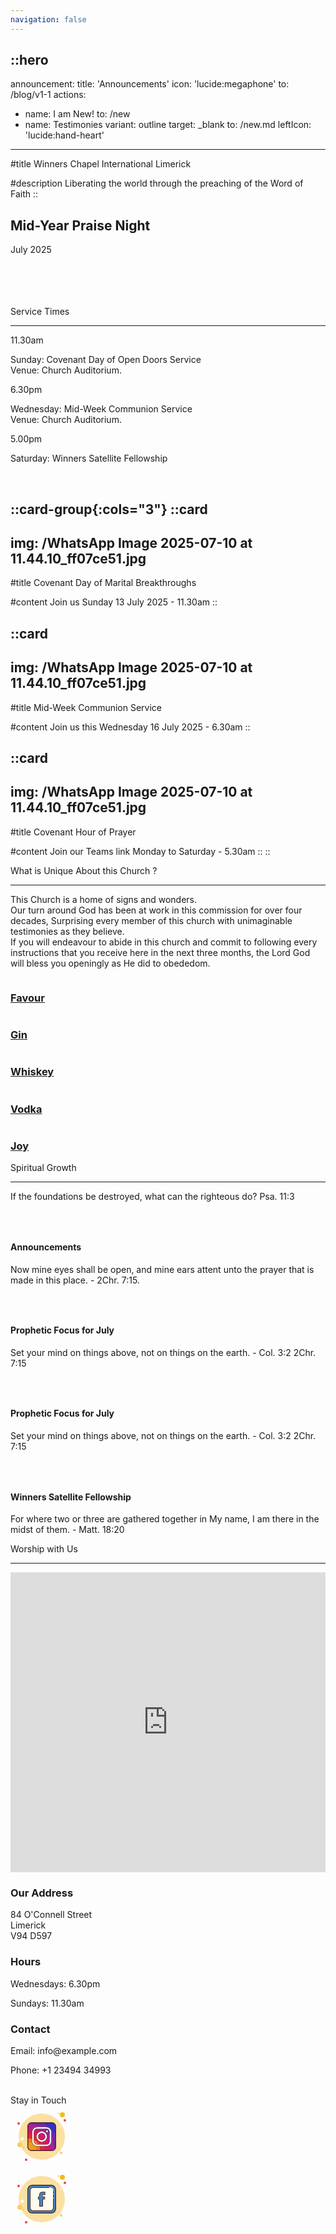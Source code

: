 ```yaml
---
navigation: false
---
```


::hero
---
announcement:
  title: 'Announcements'
  icon: 'lucide:megaphone'
  to: /blog/v1-1
actions:
  - name: I am New!
    to: /new
  - name: Testimonies
    variant: outline
    target: _blank
    to: /new.md
    leftIcon: 'lucide:hand-heart'
---

#title
<span class="font-black text-5xl lg:text-7xl">Winners Chapel International Limerick</span>

#description
<span class="bg-rose-600 bg-clip-text text-transparent font-bold">Liberating the world through the preaching of the Word of Faith</span>
::

  <div class="relative h-full w-full bg-white"><div class="absolute h-full w-full bg-[radial-gradient(#e5e7eb_1px,transparent_1px)] [background-size:16px_16px] [mask-image:radial-gradient(ellipse_50%_50%_at_50%_50%,#000_70%,transparent_100%)]"></div></div>


  <!-- Hero -->
  <div class="px-4 sm:px-6 lg:px-8">
    <div class="h-120 md:h-[80dvh] flex flex-col bg-[url('/20250705_193525.jpg')] bg-cover bg-center bg-no-repeat rounded-2xl shadow-2xl filter saturate-100">
      <div class="mt-auto w-2/3 md:max-w-lg ps-5 pb-5 md:ps-10 md:pb-10">
        <div class="absolute left-4 right-4 bottom-4 rounded-xl bg-white backdrop-blur-sm bg-saturate-200 shadow-2xl translate-y-16 text-center p-6">
    <h2 class="text-xl font-large mb-2">Mid-Year Praise Night</h2>
    <p class="mb-0">July 2025</p>
  </div>
      </div>
    </div>
  </div>
  <!-- End Hero -->

<br>
<br>
<br>
<br>

  <section class="relative overflow-hidden bg-white py-12 sm:py-16 lg:py-20 filter saturate-150">
    <div class="absolute h-72 w-72 scale-125 -right-8 -bottom-10">
      <div class="absolute h-60 w-60 rounded-2xl border-4 border-rose-600"></div>
      <div class="absolute h-60 w-60 translate-x-3 translate-y-3 rounded-2xl border-4 border-rose-600"></div>
      <div class="absolute h-60 w-60 translate-x-6 translate-y-6 rounded-2xl border-4 border-rose-600"></div>
    </div>
    <div class="mx-auto px-4 sm:px-6 lg:px-8">
      <div class="sm:text-center">
        <span class="text-3xl font-extrabold text-gray-600 sm:text-4xl xl:text-5xl bg-rose-600 saturate-150 bg-clip-text text-transparent">
          Service Times
        </span>
        <hr class="mt-4 h-1.5 w-32 border-none bg-rose-600 sm:mx-auto sm:mt-8" />
      </div>

  <div class="mx-auto mt-20 grid max-w-screen-lg grid-cols-1 gap-x-8 gap-y-12 text-center sm:text-left md:grid-cols-3">
        <div class="backdrop-blur-lg relative mb-3 rounded-3xl border bg-white/70 px-12 py-10 text-left shadow xl:px-12">
          <p class="relative text-5xl font-black text-center text-rose-600">11.30am</p>
          <p class="relative mt-5 text-center font-bold text-gray-600">Sunday: Covenant Day of Open Doors Service <br> Venue: Church Auditorium.</p>
        </div>

  <div class="backdrop-blur-lg relative mb-3 rounded-3xl border bg-white/70 px-12 py-10 text-left shadow xl:px-12">
          <p class="relative text-5xl font-black text-center text-rose-600">6.30pm</p>
          <p class="relative mt-5 text-center font-bold text-gray-600">Wednesday: Mid-Week Communion Service <br> Venue: Church Auditorium.</p>
        </div>

  <div class="backdrop-blur-lg relative mb-3 rounded-3xl border bg-white/70 px-12 py-10 text-left shadow xl:px-12">
          <p class="relative m-0 text-5xl font-black text-center text-rose-600">5.00pm</p>
          <p class="relative mt-5 text-center font-bold text-gray-600">Saturday: Winners Satellite Fellowship</p>
        </div>
      </div>
    </div>
  </section>


<br>

::card-group{:cols="3"}
  ::card
  ---
  img: /WhatsApp Image 2025-07-10 at 11.44.10_ff07ce51.jpg
  ---
  #title
  Covenant Day of Marital Breakthroughs

  #content
  Join us Sunday 13 July 2025 - 11.30am
  ::


  ::card
  ---
  img: /WhatsApp Image 2025-07-10 at 11.44.10_ff07ce51.jpg
  ---
  #title
  Mid-Week Communion Service

  #content
  Join us this Wednesday 16 July 2025 - 6.30am
  ::

  ::card
  ---
  img: /WhatsApp Image 2025-07-10 at 11.44.10_ff07ce51.jpg
  ---
  #title
  Covenant Hour of Prayer

  #content
  Join our Teams link Monday to Saturday - 5.30am
  ::
::  




<section
  class="ezy__featured46 light py-14 md:py-24 bg-white dark:bg-[#0b1727] text-zinc-900 dark:text-white relative overflow-hidden z-10"
>
  <div class="container px-4 mx-auto">
    <div class="sm:text-center">
        <span class="text-3xl font-extrabold text-gray-600 sm:text-4xl xl:text-5xl bg-rose-600 saturate-150 bg-clip-text text-transparent">
          What is Unique About this Church ?
        </span>
        <hr class="mt-4 h-1.5 w-32 border-none bg-rose-600 sm:mx-auto sm:mt-8" />
        <p class="text-lg opacity-80 leading-7">
          <span class="text-rose-600 font-bold">This Church is a home of signs and wonders.</span> <br>
          Our turn around God has been at work in this commission for over four decades,
          Surprising every member of this church with unimaginable testimonies as they
          believe. <br> <span class="text-rose-600 font-bold">If you will endeavour to abide in this church and commit to following every instructions that you receive here in the next three months</span>, the Lord God will bless you openingly as He did to obededom.
        </p>
      </div>
    </div>




<section class="bg-white">
	<div class="py-4 px-2 mx-auto max-w-screen-xl sm:py-4 lg:px-6">
		<div class="grid grid-cols-1 sm:grid-cols-2 md:grid-cols-5 gap-4 h-full">
			<div class="col-span-2 sm:col-span-1 md:col-span-2 bg-gray-50 h-auto md:h-full flex flex-col">
				<a href="" class="group relative flex flex-col overflow-hidden rounded-xl shadow-xl saturate-150 px-4 pb-4 pt-40 flex-grow">
					<img src="/WhatsApp Image 2025-07-06 at 14.23.55_8e3c71a4.jpg" alt="" class="absolute inset-0 h-full w-full object-cover group-hover:scale-105 transition-transform duration-500 ease-in-out">
					<div class="absolute inset-0 bg-gradient-to-b from-gray-900/25 to-gray-900/5"></div>
					<h3 class="z-10 text-2xl font-medium text-white absolute top-0 left-0 p-4 xs:text-xl md:text-3xl">Favour</h3>
				</a>
			</div>
			<div class="col-span-2 sm:col-span-1 md:col-span-2 bg-stone-50">
				<a href="" class="group relative flex flex-col overflow-hidden rounded-xl shadow-xl px-4 pb-4 pt-40 mb-4">
					<img src="https://images.unsplash.com/photo-1504675099198-7023dd85f5a3?q=80&w=2940&auto=format&fit=crop&ixlib=rb-4.0.3&ixid=M3wxMjA3fDB8MHxwaG90by1wYWdlfHx8fGVufDB8fHx8fA%3D%3D" alt="" class="absolute inset-0 h-full w-full object-cover group-hover:scale-105 transition-transform duration-500 ease-in-out">
					<div class="absolute inset-0 bg-gradient-to-b from-gray-900/25 to-gray-900/5"></div>
					<h3 class="z-10 text-2xl font-medium text-white absolute top-0 left-0 p-4 xs:text-xl md:text-3xl">Gin</h3>
				</a>
				<div class="grid gap-4 grid-cols-2 sm:grid-cols-2 lg:grid-cols-2">
					<a href="" class="group relative flex flex-col overflow-hidden rounded-xl shadow-xl px-4 pb-4 pt-40">
						<img src="https://images.unsplash.com/photo-1571104508999-893933ded431?q=80&w=2940&auto=format&fit=crop&ixlib=rb-4.0.3&ixid=M3wxMjA3fDB8MHxwaG90by1wYWdlfHx8fGVufDB8fHx8fA%3D%3D" alt="" class="absolute inset-0 h-full w-full object-cover group-hover:scale-105 transition-transform duration-500 ease-in-out">
						<div class="absolute inset-0 bg-gradient-to-b from-gray-900/25 to-gray-900/5"></div>
						<h3 class="z-10 text-2xl font-medium text-white absolute top-0 left-0 p-4 xs:text-xl md:text-3xl">Whiskey</h3>
					</a>
					<a href="" class="group relative flex flex-col overflow-hidden rounded-xl shadow-xl px-4 pb-4 pt-40">
						<img src="https://images.unsplash.com/photo-1626897505254-e0f811aa9bf7?q=80&w=2940&auto=format&fit=crop&ixlib=rb-4.0.3&ixid=M3wxMjA3fDB8MHxwaG90by1wYWdlfHx8fGVufDB8fHx8fA%3D%3D" alt="" class="absolute inset-0 h-full w-full object-cover group-hover:scale-105 transition-transform duration-500 ease-in-out">
						<div class="absolute inset-0 bg-gradient-to-b from-gray-900/25 to-gray-900/5"></div>
						<h3 class="z-10 text-2xl font-medium text-white absolute top-0 left-0 p-4 xs:text-xl md:text-3xl">Vodka</h3>
					</a>
				</div>
			</div>
			<div class="col-span-2 sm:col-span-1 md:col-span-1 bg-sky-50 h-auto md:h-full flex flex-col">
				<a href="" class="group relative flex flex-col overflow-hidden rounded-xl shadow-xl saturate-150 px-4 pb-4 pt-40 flex-grow">
					<img src="/20250705_191624.jpg" alt="" class="absolute inset-0 h-full w-full object-cover group-hover:scale-105 transition-transform duration-500 ease-in-out">
					<div class="absolute inset-0 bg-gradient-to-b from-gray-900/25 to-gray-900/5"></div>
					<h3 class="z-10 text-2xl font-medium text-white absolute top-0 left-0 p-4 xs:text-xl md:text-3xl">Joy</h3>
				</a>
			</div>
		</div>
	</div>
</section>




<section class="py-24" saturate-150>
        <div class="mx-auto max-w-7xl px-4 sm:px-6 lg:px-8">
            <div class="sm:text-center">
        <span class="text-3xl font-extrabold text-gray-600 sm:text-4xl xl:text-5xl bg-rose-600 bg-clip-text text-transparent">
          Spiritual Growth
        </span>
        <hr class="mt-4 h-1.5 w-32 border-none bg-rose-600 sm:mx-auto sm:mt-8" />
                    <p> If the foundations be destroyed, what can the righteous do? Psa. 11:3
                </p>
            </div>
            <div
                class="flex justify-center items-center gap-x-5 gap-y-8 lg:gap-y-0 flex-wrap md:flex-wrap lg:flex-nowrap lg:flex-row lg:justify-between lg:gap-x-8">
                <div class="relative w-full text-center max-md:max-w-sm max-md:mx-auto group md:w-2/5 lg:w-1/4">
                    <div class="bg-indigo-50 rounded-lg flex justify-center items-center mb-5 w-20 h-20 mx-auto cursor-pointer transition-all duration-500 group-hover:bg-indigo-600">
                        <svg class="stroke-indigo-600 transition-all duration-500 group-hover:stroke-white" width="30" height="30" viewBox="0 0 30 30" fill="none" xmlns="http://www.w3.org/2000/svg">
                            <path
                                d="M10 27.5L15 25M15 25V21.25M15 25L20 27.5M8.75 14.375L12.5998 11.0064C13.1943 10.4862 14.1163 10.6411 14.5083 11.327L15.4917 13.048C15.8837 13.7339 16.8057 13.8888 17.4002 13.3686L21.25 10M2.5 2.5H27.5M26.25 2.5V13.25C26.25 17.0212 26.25 18.9069 25.0784 20.0784C23.9069 21.25 22.0212 21.25 18.25 21.25H11.75C7.97876 21.25 6.09315 21.25 4.92157 20.0784C3.75 18.9069 3.75 17.0212 3.75 13.25V2.5"
                                stroke="" stroke-width="2" stroke-linecap="round" stroke-linejoin="round"></path>
                        
  </svg>
                    </div>
                    <h4 class="text-lg font-medium text-gray-900 mb-3 capitalize">
                        Announcements
                    </h4>
                    <p class="text-sm font-normal text-gray-500">
                        Now mine eyes shall be open, and mine ears attent unto the prayer that is made in this place. - 2Chr. 7:15.
                    </p>
                </div>
                <div class="relative w-full text-center max-md:max-w-sm max-md:mx-auto group md:w-2/5 lg:w-1/4">
                    <div class="bg-pink-50 rounded-lg flex justify-center items-center mb-5 w-20 h-20 mx-auto cursor-pointer transition-all duration-500 group-hover:bg-pink-600">
                        <svg class="stroke-pink-600 transition-all duration-500 group-hover:stroke-white" width="30" height="30" viewBox="0 0 30 30" fill="none" xmlns="http://www.w3.org/2000/svg">
                            <path
                                d="M2.5 7.5C2.5 4.73858 4.73858 2.5 7.5 2.5C10.2614 2.5 12.5 4.73858 12.5 7.5C12.5 10.2614 10.2614 12.5 7.5 12.5C4.73858 12.5 2.5 10.2614 2.5 7.5Z"
                                stroke="" stroke-width="2"></path>
                            <path
                                d="M2.5 22.5C2.5 20.143 2.5 18.9645 3.23223 18.2322C3.96447 17.5 5.14298 17.5 7.5 17.5C9.85702 17.5 11.0355 17.5 11.7678 18.2322C12.5 18.9645 12.5 20.143 12.5 22.5C12.5 24.857 12.5 26.0355 11.7678 26.7678C11.0355 27.5 9.85702 27.5 7.5 27.5C5.14298 27.5 3.96447 27.5 3.23223 26.7678C2.5 26.0355 2.5 24.857 2.5 22.5Z"
                                stroke="" stroke-width="2"></path>
                            <path
                                d="M17.5 7.5C17.5 5.14298 17.5 3.96447 18.2322 3.23223C18.9645 2.5 20.143 2.5 22.5 2.5C24.857 2.5 26.0355 2.5 26.7678 3.23223C27.5 3.96447 27.5 5.14298 27.5 7.5C27.5 9.85702 27.5 11.0355 26.7678 11.7678C26.0355 12.5 24.857 12.5 22.5 12.5C20.143 12.5 18.9645 12.5 18.2322 11.7678C17.5 11.0355 17.5 9.85702 17.5 7.5Z"
                                stroke="" stroke-width="2"></path>
                            <path
                                d="M17.5 22.5C17.5 19.7386 19.7386 17.5 22.5 17.5C25.2614 17.5 27.5 19.7386 27.5 22.5C27.5 25.2614 25.2614 27.5 22.5 27.5C19.7386 27.5 17.5 25.2614 17.5 22.5Z"
                                stroke="" stroke-width="2"></path>
                        
  </svg>
                    </div>
                    <h4 class="text-lg font-medium text-gray-900 mb-3 capitalize">
                        Prophetic Focus for July
                    </h4>
                    <p class="text-sm font-normal text-gray-500">
                        Set your mind on things above, not on things on the earth. - Col. 3:2 2Chr. 7:15
                    </p>
                </div>
                <div class="relative w-full text-center max-md:max-w-sm max-md:mx-auto group md:w-2/5 lg:w-1/4">
                    <div class="bg-teal-50 rounded-lg flex justify-center items-center mb-5 w-20 h-20 mx-auto cursor-pointer transition-all duration-500 group-hover:bg-teal-600">
                        <svg class="stroke-teal-600 transition-all duration-500 group-hover:stroke-white" width="30" height="30" viewBox="0 0 30 30" fill="none" xmlns="http://www.w3.org/2000/svg">
                            <path
                                d="M3.75 26.25H26.25M6.25 22.875C4.86929 22.875 3.75 21.8676 3.75 20.625V12.75C3.75 11.5074 4.86929 10.5 6.25 10.5C7.63071 10.5 8.75 11.5074 8.75 12.75V20.625C8.75 21.8676 7.63071 22.875 6.25 22.875ZM15 22.875C13.6193 22.875 12.5 21.8676 12.5 20.625V9.375C12.5 8.13236 13.6193 7.125 15 7.125C16.3807 7.125 17.5 8.13236 17.5 9.375V20.625C17.5 21.8676 16.3807 22.875 15 22.875ZM23.75 22.875C22.3693 22.875 21.25 21.8676 21.25 20.625V6C21.25 4.75736 22.3693 3.75 23.75 3.75C25.1307 3.75 26.25 4.75736 26.25 6V20.625C26.25 21.8676 25.1307 22.875 23.75 22.875Z"
                                stroke="" stroke-width="2" stroke-linecap="round"></path>
                        
  </svg>
                    </div>
                    <h4 class="text-lg font-medium text-gray-900 mb-3 capitalize">
                        Prophetic Focus for July
                    </h4>
                    <p class="text-sm font-normal text-gray-500">
                        Set your mind on things above, not on things on the earth. - Col. 3:2 2Chr. 7:15
                    </p>
                </div>
                <div class="relative w-full text-center max-md:max-w-sm max-md:mx-auto group md:w-2/5 lg:w-1/4">
                    <div class="bg-orange-50 rounded-lg flex justify-center items-center mb-5 w-20 h-20 mx-auto cursor-pointer transition-all duration-500 group-hover:bg-orange-600">
                        <svg class="stroke-orange-600 transition-all duration-500 group-hover:stroke-white" width="30" height="30" viewBox="0 0 30 30" fill="none" xmlns="http://www.w3.org/2000/svg">
                            <path
                                d="M15.4167 12.0833V21.25M5.41667 21.25V20.8333C5.41667 19.262 5.41667 18.4763 5.90482 17.9882C6.39298 17.5 7.17865 17.5 8.75 17.5H22.0833C23.6547 17.5 24.4404 17.5 24.9285 17.9882C25.4167 18.4763 25.4167 19.262 25.4167 20.8333V21.25M15.4167 9.16667C13.8453 9.16667 13.0596 9.16667 12.5715 8.67851C12.0833 8.19036 12.0833 7.40468 12.0833 5.83333C12.0833 4.26198 12.0833 3.47631 12.5715 2.98816C13.0596 2.5 13.8453 2.5 15.4167 2.5C16.988 2.5 17.7737 2.5 18.2618 2.98816C18.75 3.47631 18.75 4.26198 18.75 5.83333C18.75 7.40468 18.75 8.19036 18.2618 8.67851C17.7737 9.16667 16.988 9.16667 15.4167 9.16667ZM7.08333 25.8333C7.08333 26.7538 6.33714 27.5 5.41667 27.5C4.49619 27.5 3.75 26.7538 3.75 25.8333C3.75 24.9129 4.49619 24.1667 5.41667 24.1667C6.33714 24.1667 7.08333 24.9129 7.08333 25.8333ZM17.0833 25.8333C17.0833 26.7538 16.3371 27.5 15.4167 27.5C14.4962 27.5 13.75 26.7538 13.75 25.8333C13.75 24.9129 14.4962 24.1667 15.4167 24.1667C16.3371 24.1667 17.0833 24.9129 17.0833 25.8333ZM27.0833 25.8333C27.0833 26.7538 26.3371 27.5 25.4167 27.5C24.4962 27.5 23.75 26.7538 23.75 25.8333C23.75 24.9129 24.4962 24.1667 25.4167 24.1667C26.3371 24.1667 27.0833 24.9129 27.0833 25.8333Z"
                                stroke="" stroke-width="2" stroke-linecap="round"></path>
                        
  </svg>
                    </div>
                    <h4 class="text-lg font-medium text-gray-900 mb-3 capitalize">
                        Winners Satellite Fellowship
                    </h4>
                    <p class="text-sm font-normal text-gray-500">
                        For where two or three are gathered together in My name, I am there in the midst of them. - Matt. 18:20
                    </p>
                </div>
            </div>
        </div>
    </section>
                                            



<section class="bg-white">
    <div class="max-w-7xl mx-auto py-16 px-4 sm:px-6 lg:py-20 lg:px-8">
        <div class="max-w-2xl lg:max-w-4xl mx-auto text-center">
            <span class="text-3xl font-extrabold text-gray-600 sm:text-4xl xl:text-5xl bg-rose-600 saturate-150 bg-clip-text text-transparent">Worship with Us</span>
        </div>
<hr class="mt-4 h-1.5 w-32 border-none bg-rose-600 sm:mx-auto sm:mt-8" />
        <div class="mt-16 lg:mt-20">
            <div class="grid grid-cols-1 md:grid-cols-2 gap-8">
                <div class="rounded-xl shadow-xl overflow-hidden">
                    <iframe
                        src="https://www.google.com/maps/embed?pb=!1m14!1m8!1m3!1d19359.921860543483!2d-8.63089!3d52.660154!3m2!1i1024!2i768!4f13.1!3m3!1m2!1s0x485b5c63917759ed%3A0x701125369c33f748!2s84%20O&#39;Connell%20St%2C%20Prior&#39;s-Land%2C%20Limerick%2C%20V94%20D597%2C%20Ireland!5e0!3m2!1sen!2sus!4v1752178444253!5m2!1sen!2sus"
                        width="100%" height="480" style="border:0;" allowfullscreen="" loading="lazy"></iframe>
                </div>
                <div>
                    <div class="max-w-full mx-auto rounded-lg overflow-hidden">
                        <div class="px-6 py-4">
                            <h3 class="text-lg font-medium text-gray-900">Our Address</h3>
                            <p class="mt-1 text-gray-600">84 O'Connell Street <br> Limerick <br> V94 D597</p>
                        </div>
                        <div class="border-t border-gray-200 px-6 py-4">
                            <h3 class="text-lg font-medium text-gray-900">Hours</h3>
                            <p class="mt-1 text-gray-600">Wednesdays: 6.30pm</p>
                            <p class="mt-1 text-gray-600">Sundays: 11.30am</p>
                        </div>
                        <div class="border-t border-gray-200 px-6 py-4">
                            <h3 class="text-lg font-medium text-gray-900">Contact</h3>
                            <p class="mt-1 text-gray-600">Email: info@example.com</p>
                            <p class="mt-1 text-gray-600">Phone: +1 23494 34993</p>
                        </div>
                    </div>
                </div>
            </div>
        </div>
    </div>
</section>


<br>

<div class="container p-8 mx-auto w-full max-w-2xl xl:px-0">
    <div class="flex flex-col justify-center">
        <div class="text-xl text-center text-semibold text-gray-700">Stay
            <span class="text-indigo-600 font-bold">in Touch</span>
        </div>
        <div class="flex flex-wrap justify-center gap-5 mt-10 md:justify-around">
            <div class="pt-2 text-gray-400"><svg xmlns="http://www.w3.org/2000/svg" x="0px" y="0px" width="100" height="100" viewBox="0 0 100 100">
<circle cx="13" cy="29" r="2" fill="#ee3e54"></circle><circle cx="77" cy="13" r="1" fill="#f1bc19"></circle><circle cx="50" cy="50" r="37" fill="#fce0a2"></circle><circle cx="83" cy="15" r="4" fill="#f1bc19"></circle><circle cx="87" cy="24" r="2" fill="#ee3e54"></circle><circle cx="81" cy="76" r="2" fill="#fbcd59"></circle><circle cx="15" cy="63" r="4" fill="#fbcd59"></circle><circle cx="25" cy="87" r="2" fill="#ee3e54"></circle><circle cx="18.5" cy="53.5" r="2.5" fill="#fff"></circle><circle cx="21" cy="67" r="1" fill="#f1bc19"></circle><circle cx="80" cy="34" r="1" fill="#fff"></circle><path fill="#3231c7" d="M72.3,33.7v32.6c0,3.31-2.69,6-6,6H33.7c-3.31,0-6-2.69-6-6V33.7c0-3.31,2.69-6,6-6h32.6 C69.61,27.7,72.3,30.39,72.3,33.7z"></path><path fill="#7228ad" d="M72.3,48.04V66.3c0,3.31-2.69,6-6,6H33.7c-3.31,0-6-2.69-6-6V33.7c0-3.31,2.69-6,6-6h18.26 C60.6,32.29,67.71,39.4,72.3,48.04z"></path><path fill="#b11e93" d="M70,71c0,0.01,0,0.01,0,0.02c-1.02,0.8-2.3,1.28-3.7,1.28H33.7c-3.31,0-6-2.69-6-6V33.7 c0-1.4,0.48-2.68,1.28-3.7c0.01,0,0.01,0,0.02,0C51.64,30,70,48.36,70,71z"></path><path fill="#db1a58" d="M62,71c0,0.44-0.01,0.87-0.03,1.3H33.7c-3.31,0-6-2.69-6-6V38.03C28.13,38.01,28.56,38,29,38 C47.23,38,62,52.77,62,71z"></path><path fill="#e4273e" d="M54,71c0,0.43-0.01,0.87-0.03,1.3H33.7c-3.31,0-6-2.69-6-6V46.03C28.13,46.01,28.57,46,29,46 C42.81,46,54,57.19,54,71z"></path><path fill="#f47c22" d="M47,71c0,0.44-0.02,0.87-0.05,1.3H33.7c-3.31,0-6-2.69-6-6V53.05C28.13,53.02,28.56,53,29,53 C38.94,53,47,61.06,47,71z"></path><path fill="#ef9922" d="M41,71c0,0.44-0.02,0.87-0.07,1.3H33.7c-3.31,0-6-2.69-6-6v-7.23C28.13,59.02,28.56,59,29,59 C35.63,59,41,64.37,41,71z"></path><path fill="#472b29" d="M66.3,73H33.7c-3.694,0-6.7-3.006-6.7-6.7V33.7c0-3.694,3.006-6.7,6.7-6.7h32.6 c3.694,0,6.7,3.006,6.7,6.7v32.6C73,69.994,69.994,73,66.3,73z M33.7,28.4c-2.923,0-5.3,2.377-5.3,5.3v32.6 c0,2.922,2.377,5.3,5.3,5.3h32.6c2.923,0,5.3-2.377,5.3-5.3V33.7c0-2.922-2.377-5.3-5.3-5.3H33.7z"></path><g><path fill="#fff" d="M49.99,65.45c-3.982,0-5.464-0.011-6.978-0.08c-1.388-0.062-2.469-0.271-3.505-0.677 c-1.006-0.388-1.793-0.899-2.553-1.659c-0.753-0.754-1.265-1.542-1.658-2.553c-0.395-1.007-0.604-2.088-0.677-3.505 c-0.069-1.525-0.08-3.006-0.08-6.977c0-3.964,0.011-5.442,0.08-6.968c0.062-1.388,0.271-2.468,0.676-3.504 c0.394-1.021,0.905-1.808,1.659-2.553c0.754-0.753,1.541-1.265,2.554-1.659c1.035-0.405,2.116-0.613,3.504-0.677 c1.565-0.07,3.065-0.09,6.978-0.09c3.914,0,5.411,0.02,6.967,0.09c1.388,0.063,2.469,0.271,3.506,0.677 c1.021,0.394,1.807,0.905,2.552,1.659c0.747,0.738,1.262,1.524,1.669,2.553c0.397,1.046,0.604,2.128,0.667,3.504 c0.07,1.58,0.09,3.078,0.09,6.967c0,3.897-0.02,5.397-0.09,6.978c-0.063,1.377-0.269,2.458-0.667,3.505 c-0.407,1.018-0.923,1.806-1.669,2.552c-0.743,0.752-1.527,1.264-2.543,1.659c-1.049,0.405-2.133,0.614-3.515,0.676 C55.443,65.439,53.964,65.45,49.99,65.45z M48.68,37.45c-2.752,0-4.263,0.021-5.575,0.079c-1.342,0.062-2.082,0.287-2.577,0.476 c-0.617,0.242-1.059,0.53-1.525,0.998c-0.467,0.466-0.755,0.905-0.993,1.516c-0.191,0.498-0.417,1.24-0.479,2.585 c-0.068,1.506-0.079,2.895-0.079,6.887c0,4,0.011,5.39,0.079,6.895c0.062,1.336,0.287,2.076,0.477,2.572 c0.239,0.619,0.526,1.061,0.99,1.525c0.473,0.465,0.916,0.752,1.53,0.994c0.479,0.188,1.204,0.411,2.576,0.475 c1.56,0.07,3.04,0.089,6.888,0.089c3.856,0,5.338-0.019,6.895-0.089c1.405-0.065,2.147-0.303,2.583-0.477 c0.604-0.234,1.044-0.518,1.514-0.978c0.466-0.476,0.755-0.919,1.001-1.534c0.186-0.487,0.405-1.217,0.469-2.575 c0.069-1.573,0.089-3.055,0.089-6.897c0-3.835-0.02-5.315-0.089-6.886c-0.063-1.356-0.282-2.086-0.467-2.57 c-0.239-0.62-0.525-1.061-0.99-1.525c-0.498-0.49-0.903-0.75-1.548-0.997c-0.464-0.185-1.178-0.408-2.56-0.473 c-1.535-0.07-3.018-0.089-6.896-0.089H48.68z"></path><path fill="#472b29" d="M49.99,34.8c3.909,0,5.405,0.019,6.956,0.09c1.359,0.061,2.415,0.265,3.428,0.66 c0.985,0.38,1.744,0.873,2.467,1.605c0.719,0.71,1.216,1.47,1.608,2.459c0.389,1.024,0.59,2.081,0.652,3.429 c0.07,1.576,0.089,3.072,0.089,6.957c0,3.893-0.019,5.39-0.089,6.966c-0.062,1.35-0.263,2.407-0.648,3.42 c-0.396,0.989-0.894,1.751-1.617,2.474c-0.716,0.725-1.473,1.219-2.453,1.6c-1.023,0.395-2.083,0.599-3.436,0.66 c-1.509,0.069-2.986,0.08-6.956,0.08c-3.978,0-5.458-0.011-6.967-0.08c-1.359-0.061-2.415-0.264-3.426-0.66 c-0.971-0.375-1.731-0.869-2.465-1.602c-0.728-0.729-1.222-1.489-1.603-2.468c-0.384-0.981-0.587-2.038-0.659-3.423 c-0.069-1.522-0.08-3.001-0.08-6.968c0-3.959,0.011-5.436,0.08-6.957c0.061-1.359,0.264-2.415,0.66-3.427 c0.38-0.985,0.873-1.745,1.603-2.465c0.727-0.727,1.488-1.221,2.467-1.602c1.009-0.394,2.065-0.598,3.424-0.66 C44.585,34.819,46.082,34.8,49.99,34.8 M49.99,62.79c3.861,0,5.345-0.019,6.907-0.089c1.443-0.067,2.211-0.314,2.658-0.493 c0.641-0.248,1.105-0.547,1.609-1.041c0.487-0.497,0.791-0.964,1.053-1.62c0.191-0.501,0.419-1.255,0.483-2.649 c0.07-1.576,0.089-3.061,0.089-6.908c0-3.839-0.019-5.322-0.089-6.898c-0.065-1.391-0.292-2.145-0.483-2.65 c-0.249-0.645-0.562-1.126-1.049-1.614c-0.518-0.509-0.96-0.794-1.625-1.048c-0.486-0.194-1.225-0.425-2.645-0.492 c-1.539-0.07-3.024-0.089-6.907-0.089H48.68c-2.756,0-4.27,0.021-5.588,0.079c-1.376,0.064-2.141,0.296-2.658,0.493 c-0.641,0.251-1.122,0.566-1.609,1.053c-0.487,0.486-0.801,0.965-1.051,1.605c-0.197,0.513-0.431,1.28-0.495,2.662 c-0.069,1.511-0.08,2.901-0.08,6.898c0,4.004,0.01,5.397,0.08,6.907c0.064,1.372,0.297,2.136,0.493,2.65 c0.252,0.654,0.556,1.121,1.05,1.615c0.491,0.482,0.973,0.795,1.613,1.046c0.496,0.194,1.247,0.426,2.656,0.492 C44.655,62.771,46.138,62.79,49.99,62.79 M49.99,34.3c-3.991,0-5.454,0.021-6.989,0.09c-1.417,0.064-2.522,0.279-3.583,0.693 c-1.047,0.408-1.86,0.937-2.639,1.714c-0.78,0.771-1.31,1.585-1.716,2.639c-0.416,1.062-0.63,2.168-0.693,3.584 c-0.069,1.537-0.08,3.019-0.08,6.979c0,3.969,0.011,5.452,0.08,6.99c0.075,1.444,0.289,2.549,0.693,3.583 c0.407,1.045,0.937,1.859,1.715,2.639c0.786,0.786,1.601,1.314,2.639,1.715c1.062,0.416,2.168,0.63,3.584,0.693 c1.537,0.07,3.02,0.081,6.989,0.081c3.96,0,5.441-0.01,6.979-0.081c1.41-0.063,2.519-0.277,3.594-0.693 c1.051-0.409,1.861-0.938,2.629-1.715c0.771-0.771,1.303-1.583,1.726-2.64c0.409-1.075,0.619-2.18,0.684-3.583 c0.068-1.536,0.09-3,0.09-6.989c0-3.979-0.021-5.443-0.09-6.979c-0.064-1.402-0.274-2.506-0.685-3.585 c-0.421-1.062-0.953-1.876-1.724-2.637c-0.771-0.78-1.584-1.309-2.639-1.716c-1.063-0.416-2.169-0.629-3.585-0.693 C55.443,34.321,53.982,34.3,49.99,34.3L49.99,34.3z M49.99,62.29c-3.842,0-5.32-0.019-6.876-0.089 c-1.336-0.062-2.036-0.278-2.496-0.458c-0.582-0.229-1-0.5-1.445-0.938c-0.441-0.441-0.705-0.846-0.934-1.438 c-0.182-0.476-0.399-1.195-0.46-2.494c-0.068-1.492-0.079-2.881-0.079-6.884c0-3.995,0.011-5.382,0.079-6.875 c0.061-1.308,0.278-2.026,0.462-2.506c0.225-0.574,0.497-0.99,0.938-1.43c0.44-0.441,0.856-0.713,1.438-0.941 c0.473-0.18,1.192-0.399,2.499-0.459C44.42,37.722,45.93,37.7,48.68,37.7h1.311c3.876,0,5.355,0.019,6.885,0.088 c1.346,0.063,2.033,0.277,2.482,0.457c0.612,0.234,0.99,0.478,1.46,0.94c0.436,0.436,0.708,0.854,0.934,1.438 c0.176,0.463,0.389,1.17,0.45,2.493c0.069,1.557,0.089,3.036,0.089,6.875c0,3.847-0.02,5.328-0.089,6.886 c-0.062,1.322-0.273,2.027-0.451,2.494c-0.234,0.586-0.501,0.996-0.943,1.448c-0.445,0.437-0.851,0.7-1.432,0.924 c-0.424,0.169-1.13,0.396-2.501,0.459C55.32,62.271,53.84,62.29,49.99,62.29L49.99,62.29z"></path></g><path fill="#fff" d="M58.5,43.25c-0.965,0-1.75-0.785-1.75-1.75s0.785-1.75,1.75-1.75h0.001 c0.467,0,0.906,0.182,1.236,0.512c0.331,0.331,0.513,0.77,0.513,1.237C60.25,42.465,59.465,43.25,58.5,43.25z"></path><path fill="#472b29" d="M58.5,40c0.828,0,1.5,0.672,1.5,1.5c0,0.828-0.672,1.5-1.5,1.5S57,42.328,57,41.5 C57,40.672,57.672,40.001,58.5,40L58.5,40 M58.5,39.5L58.5,39.5c-1.103,0.001-2,0.898-2,2c0,1.103,0.897,2,2,2s2-0.897,2-2 S59.603,39.5,58.5,39.5L58.5,39.5z"></path><path fill="#fff" d="M49.988,41.504c-4.695,0-8.501,3.806-8.501,8.501s3.806,8.499,8.501,8.499 c4.695,0,8.499-3.805,8.499-8.499S54.682,41.504,49.988,41.504L49.988,41.504z M49.988,44.505c3.037,0,5.5,2.462,5.5,5.5 c0,3.037-2.463,5.5-5.5,5.5c-3.038,0-5.5-2.463-5.5-5.5C44.488,46.967,46.95,44.505,49.988,44.505z"></path><path fill="#472b29" d="M49.988,58.754c-4.825,0-8.751-3.925-8.751-8.75c0-4.825,3.926-8.75,8.751-8.75 c4.824,0,8.749,3.925,8.749,8.75C58.737,54.829,54.812,58.754,49.988,58.754z M49.988,41.754c-4.55,0-8.251,3.701-8.251,8.25 c0,4.549,3.701,8.25,8.251,8.25c4.549,0,8.249-3.701,8.249-8.25C58.237,45.455,54.537,41.754,49.988,41.754z M49.988,55.754 c-3.171,0-5.75-2.58-5.75-5.75s2.579-5.75,5.75-5.75s5.75,2.58,5.75,5.75S53.159,55.754,49.988,55.754z M49.988,44.754 c-2.895,0-5.25,2.355-5.25,5.25s2.355,5.25,5.25,5.25s5.25-2.355,5.25-5.25S52.883,44.754,49.988,44.754z"></path>
</svg></div>
            <div class="text-gray-400"><svg xmlns="http://www.w3.org/2000/svg" x="0px" y="0px" width="100" height="100" viewBox="0 0 100 100">
<path fill="#ee3e54" d="M13 27A2 2 0 1 0 13 31A2 2 0 1 0 13 27Z"></path><path fill="#f1bc19" d="M77 12A1 1 0 1 0 77 14A1 1 0 1 0 77 12Z"></path><path fill="#fce0a2" d="M50 13A37 37 0 1 0 50 87A37 37 0 1 0 50 13Z"></path><path fill="#f1bc19" d="M83 11A4 4 0 1 0 83 19A4 4 0 1 0 83 11Z"></path><path fill="#ee3e54" d="M87 22A2 2 0 1 0 87 26A2 2 0 1 0 87 22Z"></path><path fill="#fbcd59" d="M81 74A2 2 0 1 0 81 78 2 2 0 1 0 81 74zM15 59A4 4 0 1 0 15 67 4 4 0 1 0 15 59z"></path><path fill="#ee3e54" d="M25 85A2 2 0 1 0 25 89A2 2 0 1 0 25 85Z"></path><path fill="#fff" d="M18.5 51A2.5 2.5 0 1 0 18.5 56A2.5 2.5 0 1 0 18.5 51Z"></path><path fill="#f1bc19" d="M21 66A1 1 0 1 0 21 68A1 1 0 1 0 21 66Z"></path><path fill="#fff" d="M80 33A1 1 0 1 0 80 35A1 1 0 1 0 80 33Z"></path><path fill="#4985c1" d="M35,72.3c-4,0-7.3-3.3-7.3-7.3V35c0-4,3.3-7.3,7.3-7.3h30c4,0,7.3,3.3,7.3,7.3v30c0,4-3.3,7.3-7.3,7.3H35z"></path><path fill="#472b29" d="M65,28.4c3.6,0,6.6,3,6.6,6.6v30c0,3.6-3,6.6-6.6,6.6H35c-3.6,0-6.6-3-6.6-6.6V35c0-3.6,3-6.6,6.6-6.6H65 M65,27H35c-4.4,0-8,3.6-8,8v30c0,4.4,3.6,8,8,8h30c4.4,0,8-3.6,8-8V35C73,30.6,69.4,27,65,27L65,27z"></path><path fill="#fdfcee" d="M68.5,47.9v1.8V64c0,2.5-2,4.5-4.5,4.5H36c-2.5,0-4.5-2-4.5-4.5V36c0-2.5,2-4.5,4.5-4.5h25.4H64 c2.5,0,4.5,2,4.5,4.5v3.4v2v1v1.1v2.9V47.9"></path><path fill="#472b29" d="M68.5 47.4c-.3 0-.5-.2-.5-.5V43c0-.3.2-.5.5-.5S69 42.7 69 43v3.9C69 47.2 68.8 47.4 68.5 47.4zM68.5 40.5c-.3 0-.5-.2-.5-.5v-2c0-.3.2-.5.5-.5S69 37.7 69 38v2C69 40.3 68.8 40.5 68.5 40.5z"></path><path fill="#472b29" d="M64,69H36c-2.8,0-5-2.2-5-5V36c0-2.8,2.2-5,5-5h25.4c0.3,0,0.5,0.2,0.5,0.5S61.7,32,61.4,32H36 c-2.2,0-4,1.8-4,4v28c0,2.2,1.8,4,4,4h28c2.2,0,4-1.8,4-4V49.6c0-0.3,0.2-0.5,0.5-0.5s0.5,0.2,0.5,0.5V64C69,66.8,66.8,69,64,69z"></path><path fill="#4985c1" d="M46.5,43.4c0,0.6,0,3.1,0,3.1h-2.1v3.6h2.1v11.4h5V50.1h2.9c0,0,0.3-1.7,0.4-3.6c-0.4,0-4.1,0-4.1,0 s0-2.2,0-2.6c0-0.4,0.5-0.9,1-0.9s2.2,0,3.3,0c0-0.6,0-2.5,0-4.3c-1.4,0-2.9,0-3.6,0C46.4,38.6,46.5,42.8,46.5,43.4z"></path><path fill="#472b29" d="M51.5,62h-5c-0.3,0-0.5-0.2-0.5-0.5V50.6h-1.6c-0.3,0-0.5-0.2-0.5-0.5v-3.6c0-0.3,0.2-0.5,0.5-0.5H46v-2.6h0.5 l-0.5,0c0-1.6,0.5-2.9,1.4-3.8c0.9-1,2.3-1.4,4.1-1.4h3.6c0.3,0,0.5,0.2,0.5,0.5v4.3c0,0.3-0.2,0.5-0.5,0.5h-3.3 c-0.2,0-0.5,0.3-0.5,0.4V46h3.6c0.1,0,0.3,0.1,0.4,0.2c0.1,0.1,0.1,0.2,0.1,0.4c-0.1,1.9-0.4,3.5-0.4,3.6c0,0.2-0.2,0.4-0.5,0.4H52 v10.9C52,61.8,51.8,62,51.5,62z M47,61h4V50.1c0-0.3,0.2-0.5,0.5-0.5H54c0.1-0.5,0.2-1.5,0.3-2.6h-3.5c-0.3,0-0.5-0.2-0.5-0.5v-2.6 c0-0.7,0.8-1.4,1.5-1.4h2.8v-3.3h-3.1c-1.5,0-2.7,0.4-3.4,1.1C47.4,41,47,42,47,43.3c0,0,0,0,0,0v3.1c0,0.3-0.2,0.5-0.5,0.5h-1.6 v2.6h1.6c0.3,0,0.5,0.2,0.5,0.5V61z"></path>
</svg></div>
        </div>
    </div>
</div>


